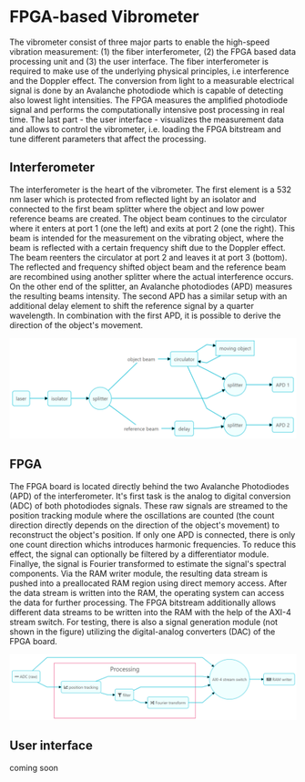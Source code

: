 # FPGA-based Vibrometer

The vibrometer consist of three major parts to enable the high-speed vibration measurement: (1) the fiber interferometer, (2) the FPGA based data processing unit and (3) the user interface. The fiber interferometer is required to make use of the underlying physical principles, i.e interference and the Doppler effect. The conversion from light to a measurable electrical signal is done by an Avalanche photodiode which is capable of detecting also lowest light intensities. The FPGA measures the amplified photodiode signal and performs the computationally intensive post processing in real time. The last part - the user interface - visualizes the measurement data and allows to control the vibrometer, i.e. loading the FPGA bitstream and tune different parameters that affect the processing.

## Interferometer

The interferometer is the heart of the vibrometer. The first element is a 532 nm laser which is protected from reflected light by an isolator and connected to the first beam splitter where the object and low power reference beams are created. The object beam continues to the circulator where it enters at port 1 (one the left) and exits at port 2 (one the right). This beam is intended for the measurement on the vibrating object, where the beam is reflected with a certain frequency shift due to the Doppler effect. The beam reenters the circulator at port 2 and leaves it at port 3 (bottom). The reflected and frequency shifted object beam and the reference beam are recombined using another splitter where the actual interference occurs. On the other end of the splitter, an Avalanche photodiodes (APD) measures the resulting beams intensity. The second APD has a similar setup with an additional delay element to shift the reference signal by a quarter wavelength. In combination with the first APD, it is possible to derive the direction of the object's movement.

![interferometer flow diagram](doc/flow_diagram_interferometer.png)

## FPGA

The FPGA board is located directly behind the two Avalanche Photodiodes (APD) of the interferometer. It's first task is the analog to digital conversion (ADC) of both photodiodes signals. These raw signals are streamed to the position tracking module where the oscillations are counted (the count direction directly depends on the direction of the object's movement) to reconstruct the object's position. If only one APD is connected, there is only one count direction whichs introduces harmonic frequencies. To reduce this effect, the signal can optionally be filtered by a differentiator module. Finallye, the signal is Fourier transformed to estimate the signal's spectral components. Via the RAM writer module, the resulting data stream is pushed into a preallocated RAM region using direct memory access. After the data stream is written into the RAM, the operating system can access the data for further processing. The FPGA bitstream additionally allows different data streams to be written into the RAM with the help of the AXI-4 stream switch. For testing, there is also a signal generation module (not shown in the figure) utilizing the digital-analog converters (DAC) of the FPGA board.

![FPGA flow diagram](doc/flow_diagram_FPGA.png)

## User interface

coming soon
